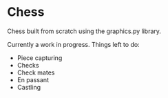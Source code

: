 # Chess

Chess built from scratch using the graphics.py library.

Currently a work in progress. Things left to do:
- Piece capturing
- Checks
- Check mates
- En passant
- Castling
